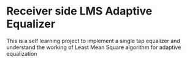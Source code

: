 # Receiver side LMS Adaptive Equalizer
 This is a self learning project to implement a single tap equalizer and understand the working of Least Mean Square algorithm for adaptive equalization
